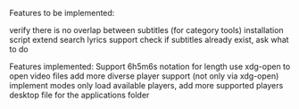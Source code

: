 Features to be implemented:

verify there is no overlap between subtitles (for category tools)
installation script
extend search lyrics support
check if subtitles already exist, ask what to do

Features implemented:
Support 6h5m6s notation for length
use xdg-open to open video files
add more diverse player support (not only via xdg-open)
implement modes
only load available players, add more supported players
desktop file for the applications folder